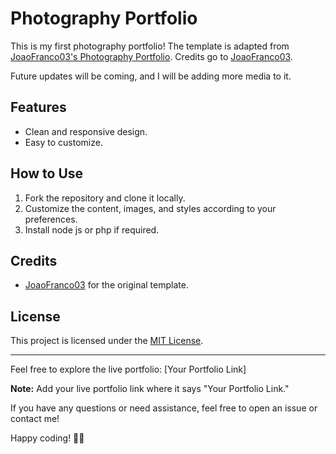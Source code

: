 # Photography Portfolio

This is my first photography portfolio! The template is adapted from [JoaoFranco03's Photography Portfolio](https://github.com/JoaoFranco03/photography-portfolio.git). Credits go to [JoaoFranco03](https://github.com/JoaoFranco03).

Future updates will be coming, and I will be adding more media to it.



## Features

- Clean and responsive design.
- Easy to customize.
  

## How to Use

1. Fork the repository and clone it locally.
2. Customize the content, images, and styles according to your preferences.
3. Install node js or php if required.



## Credits

- [JoaoFranco03](https://github.com/JoaoFranco03) for the original template.

## License

This project is licensed under the [MIT License](LICENSE).

---

Feel free to explore the live portfolio: [Your Portfolio Link]

**Note:** Add your live portfolio link where it says "Your Portfolio Link."

If you have any questions or need assistance, feel free to open an issue or contact me!

Happy coding! 📸✨
